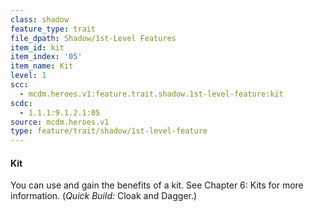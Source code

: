 ```yaml
---
class: shadow
feature_type: trait
file_dpath: Shadow/1st-Level Features
item_id: kit
item_index: '05'
item_name: Kit
level: 1
scc:
  - mcdm.heroes.v1:feature.trait.shadow.1st-level-feature:kit
scdc:
  - 1.1.1:9.1.2.1:05
source: mcdm.heroes.v1
type: feature/trait/shadow/1st-level-feature
---
```


#### Kit

You can use and gain the benefits of a kit. See Chapter 6: Kits for more information. (*Quick Build:* Cloak and Dagger.)
